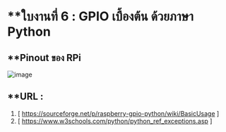 # **ใบงานที่ 6 : GPIO เบื้องต้น ด้วยภาษา Python

## **Pinout ของ RPi
![image](https://www.raspberrypi.com/documentation/computers/images/GPIO-Pinout-Diagram-2.png)

## **URL :
1. [ https://sourceforge.net/p/raspberry-gpio-python/wiki/BasicUsage ]
2. [ https://www.w3schools.com/python/python_ref_exceptions.asp ]
